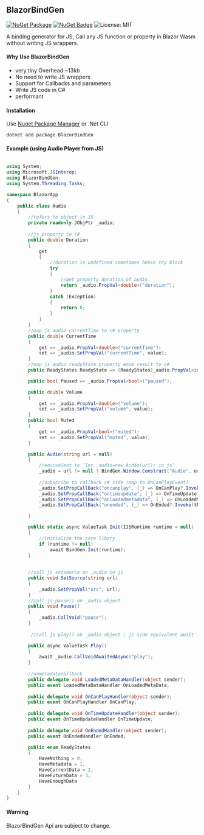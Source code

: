## BlazorBindGen
  [![NuGet Package](https://img.shields.io/badge/nuget-v0.0.1%20Preview%204-orange.svg)](https://www.nuget.org/packages/BlazorBindGen/)
[![NuGet Badge](https://buildstats.info/nuget/BlazorBindGen)](https://www.nuget.org/packages/BlazorBindGen/)
![License: MIT](https://img.shields.io/badge/License-MIT-blue.svg)

A binding generator for JS, Call any JS function or property in Blazor Wasm without writing JS wrappers.

#### Why Use BlazorBindGen

* very tiny Overhead  ~13kb
* No need to write JS wrappers
* Support for Callbacks and parameters
* Write JS code in C# 
* performant


#### Installation
Use [Nuget Package Manager](https://www.nuget.org/packages/BlazorBindGen/) or .Net CLI 
```
dotnet add package BlazorBindGen
```

#### Example (using Audio Player from JS)
```cs

using System;
using Microsoft.JSInterop;
using BlazorBindGen;
using System.Threading.Tasks;

namespace BlazorApp
{
    public class Audio
    {
        //refers to object in JS
        private readonly JObjPtr _audio;
        
        //js property to c#
        public double Duration
        {
            get
            {
                //duration is undefined sometimes hence try block
                try
                {
                    //get property duration of audio
                    return _audio.PropVal<double>("duration");
                }
                catch (Exception)
                {
                    return 0;
                }
            }
        }
        //map js audio currentTime to c# property
        public double CurrentTime
        {
            get => _audio.PropVal<double>("currentTime");
            set => _audio.SetPropVal("currentTime", value);
        }
        //map js audio readyState property enum result to c#
        public ReadyStates ReadyState => (ReadyStates)_audio.PropVal<int>("readyState");

        public bool Paused => _audio.PropVal<bool>("paused");

        public double Volume
        {
            get => _audio.PropVal<double>("volume");
            set => _audio.SetPropVal("volume", value);
        }
        public bool Muted
        {
            get => _audio.PropVal<bool>("muted");
            set => _audio.SetPropVal("muted", value);
        }

        public Audio(string url = null)
        {
            //equivalent to `let _audio=new Audio(url); in js`
            _audio = url != null ? BindGen.Window.Construct("Audio", url) : BindGen.Window.Construct("Audio");
            
            //subscribe to callback c# side (map to OnCanPlayEvent) 
            _audio.SetPropCallBack("oncanplay", (_) => OnCanPlay?.Invoke(this));
            _audio.SetPropCallBack("ontimeupdate", (_) => OnTimeUpdate?.Invoke(this));
            _audio.SetPropCallBack("onloadedmetadata", (_) => OnLoadedMetaData?.Invoke(this));
            _audio.SetPropCallBack("onended", (_) => OnEnded?.Invoke(this));

        }

        public static async ValueTask Init(IJSRuntime runtime = null)
        {
            //initialize the core libary 
            if (runtime != null)
                await BindGen.Init(runtime);
        }
        
        
        //call js setsource on _audio in js
        public void SetSource(string url)
        {
            _audio.SetPropVal("src", url);
        }
        //call js pause() on _audio object
        public void Pause()
        {
            _audio.CallVoid("pause");
        }
        
         //call js play() on _audio object ; js side equivalent await _audio.play(); 

        public async ValueTask Play()
        {
            await _audio.CallVoidAwaitedAsync("play");
        }
        
        //onmetadatacallback 
        public delegate void LoadedMetaDataHandler(object sender);
        public event LoadedMetaDataHandler OnLoadedMetaData;
        
        public delegate void OnCanPlayHandler(object sender);
        public event OnCanPlayHandler OnCanPlay;
        
        public delegate void OnTimeUpdateHandler(object sender);
        public event OnTimeUpdateHandler OnTimeUpdate;
        
        public delegate void OnEndedHandler(object sender);
        public event OnEndedHandler OnEnded;

        public enum ReadyStates
        {
            HaveNothing = 0,
            HaveMetadata = 1,
            HaveCurrentData = 2,
            HaveFutureData = 3,
            HaveEnoughData
        }
    }
}

```

#### Warning 
BlazorBindGen Api are subject to change.
